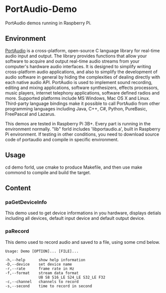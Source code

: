 # PortAudio-Demo
PortAudio demos running in Raspberry Pi.  
## Environment
[PortAudio](http://portaudio.com/docs/v19-doxydocs/index.html) is a cross-platform, open-source C language library for real-time audio input and output. The library provides functions that allow your software to acquire and output real-time audio streams from your computer's hardware audio interfaces. It is designed to simplify writing cross-platform audio applications, and also to simplify the development of audio software in general by hiding the complexities of dealing directly with each native audio API. PortAudio is used to implement sound recording, editing and mixing applications, software synthesizers, effects processors, music players, internet telephony applications, software defined radios and more. Supported platforms include MS Windows, Mac OS X and Linux. Third-party language bindings make it possible to call PortAudio from other programming languages including Java, C++, C#, Python, PureBasic, FreePascal and Lazarus.   

This demos are tested in Raspberry Pi 3B+. Every part is running in the environment normally. "lib" forld includes 'libportaudio.a', built in Raspberry Pi environment. If testing in other conditions, you need to download source code of portaudio and compile in specific environment.  
## Usage
  cd demo forld, use cmake to produce Makefile, and then use make commond to compile and build the target.  
## Content
### paGetDeviceInfo
  This demo used to get device informations in you hardware, displays detials including all devices, default input device and default output device.  
### paRecord
   This demo used to record audio and saved to a file, using some cmd below.  
```
Usage: Demo [OPTION]... [FILE]...  
  
-h,--help      show help information  
-D,--device    set device name  
-r,--rate      frame rate in Hz  
-f,--format    stream data format  
               U8 S8 S16_LE S24_LE S32_LE F32  
-c,--channel   channels to record  
-s,--second    time to record in second  
```

